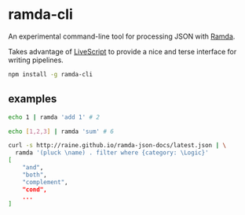 # ramda-cli

An experimental command-line tool for processing JSON with
[Ramda](http://ramdajs.com).

Takes advantage of [LiveScript](http://livescript.net) to provide a nice and
terse interface for writing pipelines.

```sh
npm install -g ramda-cli
```

## examples

```sh
echo 1 | ramda 'add 1' # 2
```

```sh
echo [1,2,3] | ramda 'sum' # 6
```

```sh
curl -s http://raine.github.io/ramda-json-docs/latest.json | \
  ramda '(pluck \name) . filter where {category: \Logic}'
[
    "and",
    "both",
    "complement",
    "cond",
    ...
]
```
